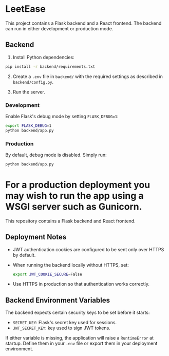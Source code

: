 # LeetEase


This project contains a Flask backend and a React frontend. The backend can run in either development or production mode.

## Backend

1. Install Python dependencies:

```bash
pip install -r backend/requirements.txt
```

2. Create a `.env` file in `backend/` with the required settings as described in `backend/config.py`.

3. Run the server.

### Development

Enable Flask's debug mode by setting `FLASK_DEBUG=1`:

```bash
export FLASK_DEBUG=1
python backend/app.py
```

### Production

By default, debug mode is disabled. Simply run:

```bash
python backend/app.py
```

For a production deployment you may wish to run the app using a WSGI server such as Gunicorn.
=======

This repository contains a Flask backend and React frontend.

## Deployment Notes

- JWT authentication cookies are configured to be sent only over HTTPS by default.
- When running the backend locally without HTTPS, set:

  ```bash
  export JWT_COOKIE_SECURE=False
  ```

- Use HTTPS in production so that authentication works correctly.


## Backend Environment Variables

The backend expects certain security keys to be set before it starts:

- `SECRET_KEY`: Flask's secret key used for sessions.
- `JWT_SECRET_KEY`: key used to sign JWT tokens.

If either variable is missing, the application will raise a `RuntimeError` at startup.
Define them in your `.env` file or export them in your deployment environment.


